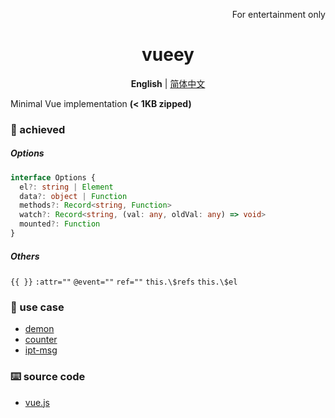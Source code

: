<p align="right">
  For entertainment only
</p>

<h1 align="center">vueey</h1>

<p align="center">
  <b>English</b> | <a href="./README.zh-CN.md">简体中文</a>
</p>

Minimal Vue implementation **(< 1KB zipped)**

### 🎉 achieved

##### Options

```ts
interface Options {
  el?: string | Element
  data?: object | Function
  methods?: Record<string, Function>
  watch?: Record<string, (val: any, oldVal: any) => void>
  mounted?: Function
}
```

##### Others

 `{{ }}`
 `:attr=""`
 `@event=""`
 `ref=""`
 `this.\$refs`
 `this.\$el`

### 🎯 use case
- [demon](./examples/demon.html)
- [counter](./examples/counter.html)
- [ipt-msg](./examples/ipt-msg.html)

### ⌨️ source code
- [vue.js](./vue.js)

